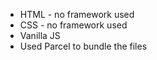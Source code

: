 * HTML - no framework used
* CSS - no framework used
* Vanilla JS
* Used Parcel to bundle the files
